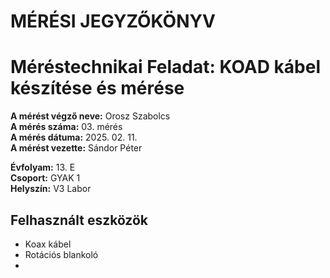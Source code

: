 # MÉRÉSI JEGYZŐKÖNYV   
# Méréstechnikai Feladat: KOAD kábel készítése és mérése   

**A mérést végző neve:** Orosz Szabolcs     
**A mérés száma:** 03. mérés    
**A mérés dátuma:** 2025. 02. 11.    
**A mérést vezette:** Sándor Péter    

**Évfolyam:** 13. E  
**Csoport:** GYAK 1   
**Helyszín:** V3 Labor  


## Felhasznált eszközök  
- Koax kábel
- Rotációs blankoló
- 
